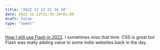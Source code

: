```yaml
---
title: "2022 12 22 21 34 10"
date: 2022-12-22T21:34:10+01:00
draft: false
type: "tweet"
---
```


[How I still use Flash in 2022](https://foon.uk/how-flash-2022/). I sometimes miss that time. CSS is great but Flash was really adding value to some indie websites back in the day.
